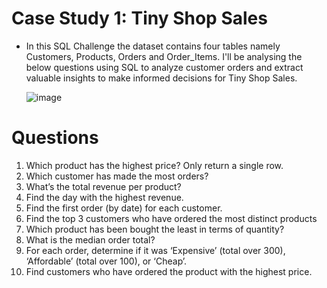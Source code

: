 
# Case Study 1: Tiny Shop Sales

* In this SQL Challenge the dataset contains four tables namely Customers, Products, Orders and Order_Items.
  I'll be analysing the below questions using SQL to analyze customer orders and extract valuable insights to make informed decisions for     Tiny Shop Sales.

  ![image](https://github.com/Sreecharan9/SQL-Challenges/assets/118627524/7df5d89b-8e96-432f-aad6-6a0c540164c5)

# Questions
1) Which product has the highest price? Only return a single row.
2) Which customer has made the most orders?
3) What’s the total revenue per product?
4) Find the day with the highest revenue.
5) Find the first order (by date) for each customer.
6) Find the top 3 customers who have ordered the most distinct products
7) Which product has been bought the least in terms of quantity?
8) What is the median order total?
9) For each order, determine if it was ‘Expensive’ (total over 300), ‘Affordable’ (total over 100), or ‘Cheap’.
10) Find customers who have ordered the product with the highest price.

